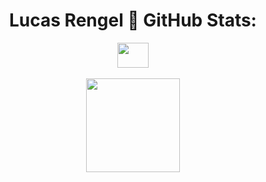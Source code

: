 <h1 align="center">Lucas Rengel 🐙 GitHub Stats:</h1>
  <p align="center">
    <img height=40px width=50px src="https://cdn.jsdelivr.net/gh/devicons/devicon/icons/java/java-original.svg" />
    <br><br>
    <img height=150px src="https://github-readme-stats.vercel.app/api/top-langs/?username=lucasrengel&theme=dark&hide_border=false&include_all_commits=true&count_private=false&layout=compact">
